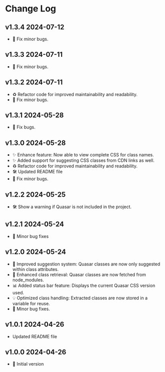 # Change Log

## v1.3.4 2024-07-12

- 🐛 Fix minor bugs.

## v1.3.3 2024-07-11

- 🐛 Fix minor bugs.

## v1.3.2 2024-07-11

- ♻️ Refactor code for improved maintainability and readability.
- 🐛 Fix minor bugs.

## v1.3.1 2024-05-28

- 🐛 Fix bugs.

## v1.3.0 2024-05-28

- ✨ Enhance feature: Now able to view complete CSS for class names.
- ✨ Added support for suggesting CSS classes from CDN links as well.
- ♻️ Refactor code for improved maintainability and readability.
- 🛠️ Updated README file
- 🐛 Fix minor bugs.

## v1.2.2 2024-05-25

- 🛠️ Show a warning if Quasar is not included in the project.

## v1.2.1 2024-05-24

- 🐛 Minor bug fixes

## v1.2.0 2024-05-24

- 🚀 Improved suggestion system: Quasar classes are now only suggested within class attributes.
- 🔄 Enhanced class retrieval: Quasar classes are now fetched from node_modules.
- 📊 Added status bar feature: Displays the current Quasar CSS version used.
- 💡 Optimized class handling: Extracted classes are now stored in a variable for reuse.
- 🐛 Minor bug fixes.

## v1.0.1 2024-04-26

- Updated README file

## v1.0.0 2024-04-26

- 🎉 Initial version

